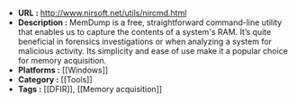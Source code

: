 - **URL :** http://www.nirsoft.net/utils/nircmd.html
- **Description :** MemDump is a free, straightforward command-line utility that enables us to capture the contents of a system's RAM. It’s quite beneficial in forensics investigations or when analyzing a system for malicious activity. Its simplicity and ease of use make it a popular choice for memory acquisition.
- **Platforms :** [[Windows]]
- **Category :** [[Tools]]
- **Tags :** [[DFIR]], [[Memory acquisition]]